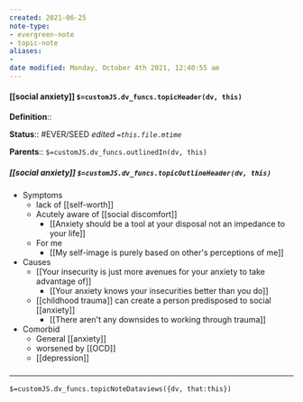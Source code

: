 ```yaml
---
created: 2021-06-25
note-type:
- evergreen-note
- topic-note
aliases:
-
date modified: Monday, October 4th 2021, 12:40:55 am
---
```


#### [[social anxiety]] `$=customJS.dv_funcs.topicHeader(dv, this)`

**Definition**::

**Status**:: #EVER/SEED
*edited `=this.file.mtime`*

**Parents**::
`$=customJS.dv_funcs.outlinedIn(dv, this)`

##### [[social anxiety]] `$=customJS.dv_funcs.topicOutlineHeader(dv, this)`

- Symptoms
	- lack of [[self-worth]]
	- Acutely aware of [[social discomfort]]
		- [[Anxiety should be a tool at your disposal not an impedance to your life]]
	- For me
		- [[My self-image is purely based on other's perceptions of me]]
- Causes
	- [[Your insecurity is just more avenues for your anxiety to take advantage of]]
		- [[Your anxiety knows your insecurities better than you do]]
	- [[childhood trauma]] can create a person predisposed to social [[anxiety]]
		- [[There aren't any downsides to working through trauma]]
- Comorbid
	- General [[anxiety]]
	- worsened by [[OCD]]
	- [[depression]]


### <hr class="dataviews"/>

`$=customJS.dv_funcs.topicNoteDataviews({dv, that:this})`
